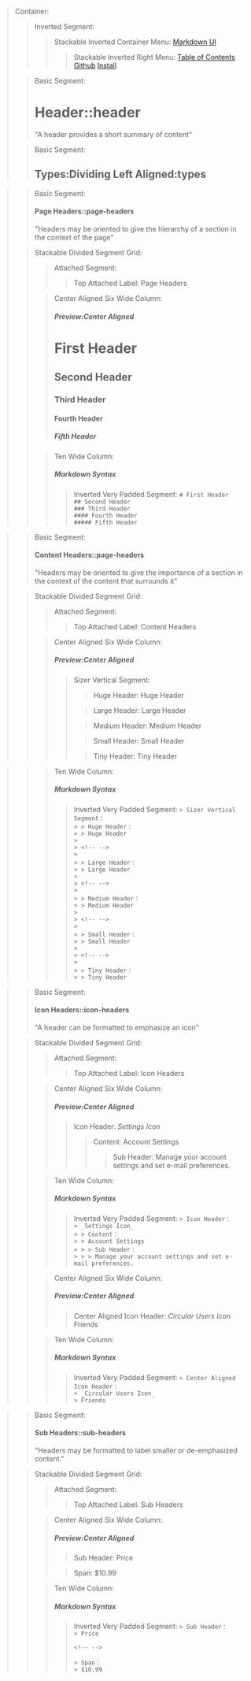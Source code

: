 > Container:
> > Inverted Segment:
> > > Stackable Inverted Container Menu:
> > > [Markdown UI](http：//jmoors79.github.io/markdown-ui "basic")
> > > > Stackable Inverted Right Menu:
> > > > [Table of Contents](toc.html)
> > > > [Github](https：//github.com/jmoors79/markdown-ui)
> > > > [Install](../index.html#install)
>
> <!-- -->
> > Basic Segment:
> > # Header::header
> > "A header provides a short summary of content"
>
> <!-- -->
> > Basic Segment:
> > ## Types:Dividing Left Aligned:types


>
> <!-- -->
> > Basic Segment:
> > #### Page Headers::page-headers
> > "Headers may be oriented to give the hierarchy of a section in the context of the page"
>
> <!-- -->
> > Stackable Divided Segment Grid:
> > > Attached Segment:
> > > > Top Attached Label:
> > > > Page Headers
> >
> > <!-- -->
> > > Center Aligned Six Wide Column:
> > > ##### Preview:Center Aligned
> > > # First Header
> > > ## Second Header
> > > ### Third Header
> > > #### Fourth Header
> > > ##### Fifth Header
> >
> > <!-- -->
> > > Ten Wide Column:
> > > ##### Markdown Syntax
> > > > Inverted Very Padded Segment:
> > > > ``` # First Header ``` <br />
> > > > ``` ## Second Header ``` <br />
> > > > ``` ### Third Header ``` <br />
> > > > ``` #### Fourth Header ``` <br />
> > > > ``` ##### Fifth Header ```
>


>
> <!-- -->
> > Basic Segment:
> > #### Content Headers::page-headers
> > "Headers may be oriented to give the importance of a section in the context of the content that surrounds it"
>
> <!-- -->
> > Stackable Divided Segment Grid:
> > > Attached Segment:
> > > > Top Attached Label:
> > > > Content Headers
> >
> > <!-- -->
> > > Center Aligned Six Wide Column:
> > > ##### Preview:Center Aligned
> > > > Sizer Vertical Segment:
> > > > > Huge Header:
> > > > > Huge Header
> > > >
> > > > <!-- -->
> > > >
> > > > > Large Header:
> > > > > Large Header
> > > >
> > > > <!-- -->
> > > >
> > > > > Medium Header:
> > > > > Medium Header
> > > >
> > > > <!-- -->
> > > >
> > > > > Small Header:
> > > > > Small Header
> > > >
> > > > <!-- -->
> > > >
> > > > > Tiny Header:
> > > > > Tiny Header

> >
> > <!-- -->
> > > Ten Wide Column:
> > > ##### Markdown Syntax
> > > > Inverted Very Padded Segment:
> > > > ``` > Sizer Vertical Segment： ``` <br />
> > > > ``` > > Huge Header： ``` <br />
> > > > ``` > > Huge Header ``` <br />
> > > > ``` > ``` <br />
> > > > ``` > <!-- --> ``` <br />
> > > > ``` > ``` <br />
> > > > ``` > > Large Header： ``` <br />
> > > > ``` > > Large Header ``` <br />
> > > > ``` > ``` <br />
> > > > ``` > <!-- --> ``` <br />
> > > > ``` > ``` <br />
> > > > ``` > > Medium Header： ``` <br />
> > > > ``` > > Medium Header ``` <br />
> > > > ``` > ``` <br />
> > > > ``` > <!-- --> ``` <br />
> > > > ``` > ``` <br />
> > > > ``` > > Small Header： ``` <br />
> > > > ``` > > Small Header ``` <br />
> > > > ``` > ``` <br />
> > > > ``` > <!-- --> ``` <br />
> > > > ``` > ``` <br />
> > > > ``` > > Tiny Header： ``` <br />
> > > > ``` > > Tiny Header ```
>


>
> <!-- -->
> > Basic Segment:
> > #### Icon Headers::icon-headers
> > "A header can be formatted to emphasize an icon"
>
> <!-- -->
> > Stackable Divided Segment Grid:
> > > Attached Segment:
> > > > Top Attached Label:
> > > > Icon Headers
> >
> > <!-- -->
> > > Center Aligned Six Wide Column:
> > > ##### Preview:Center Aligned
> > > > Icon Header:
> > > > _Settings Icon_
> > > > > Content:
> > > > > Account Settings
> > > > > > Sub Header:
> > > > > > Manage your account settings and set e-mail preferences.
> >
> > <!-- -->
> > > Ten Wide Column:
> > > ##### Markdown Syntax
> > > > Inverted Very Padded Segment:
> > > > ``` > Icon Header： ``` <br />
> > > > ``` > _Settings Icon_ ``` <br />
> > > > ``` > > Content： ``` <br />
> > > > ``` > > Account Settings ``` <br />
> > > > ``` > > > Sub Header： ``` <br />
> > > > ``` > > > Manage your account settings and set e-mail preferences. ```
> >
> > <!-- -->
> > > Center Aligned Six Wide Column:
> > > ##### Preview:Center Aligned
> > > > Center Aligned Icon Header:
> > > > _Circular Users Icon_
> > > > Friends
> >
> > <!-- -->
> > > Ten Wide Column:
> > > ##### Markdown Syntax
> > > > Inverted Very Padded Segment:
> > > > ``` > Center Aligned Icon Header： ``` <br />
> > > > ``` > _Circular Users Icon_ ``` <br />
> > > > ``` > Friends ``` <br />
>


>
> <!-- -->
> > Basic Segment:
> > #### Sub Headers::sub-headers
> > "Headers may be formatted to label smaller or de-emphasized content."
>
> <!-- -->
> > Stackable Divided Segment Grid:
> > > Attached Segment:
> > > > Top Attached Label:
> > > > Sub Headers
> >
> > <!-- -->
> > > Center Aligned Six Wide Column:
> > > ##### Preview:Center Aligned
> > > > Sub Header:
> > > > Price
> > > 
> > > <!-- -->
> > >
> > > > Span:
> > > > $10.99
> >
> > <!-- -->
> > > Ten Wide Column:
> > > ##### Markdown Syntax
> > > > Inverted Very Padded Segment:
> > > > ``` > Sub Header： ``` <br />
> > > > ``` > Price ``` <br />
> > > > ``` ``` <br />
> > > > ``` <!-- --> ``` <br />
> > > > ``` ``` <br />
> > > > ``` > Span： ``` <br />
> > > > ``` > $10.99 ``` <br />
